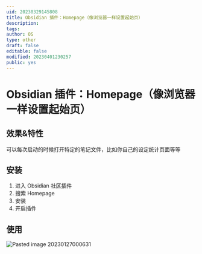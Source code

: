 ```yaml
---
uid: 20230329145808
title: Obsidian 插件：Homepage（像浏览器一样设置起始页）
description: 
tags: 
author: OS
type: other
draft: false
editable: false
modified: 20230401230257
public: yes
---
```


# Obsidian 插件：Homepage（像浏览器一样设置起始页）

## 效果&特性

可以每次启动的时候打开特定的笔记文件，比如你自己的设定统计页面等等

## 安装

1. 进入 Obsidian 社区插件
2. 搜索 Homepage
3. 安装
4. 开启插件

## 使用

![Pasted image 20230127000631](https://s1.vika.cn/space/2023/03/15/2d82eb19b4244b27acf3bf5d48a5efbb)